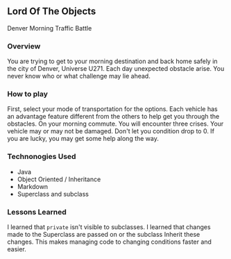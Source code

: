 ## Lord Of The Objects
Denver Morning Traffic Battle
### Overview
You are trying to get to your morning destination and back home safely in the
city of Denver, Universe U271.
Each day unexpected obstacle arise. You never know who or what challenge may
lie ahead.
### How to play
First, select your mode of transportation for the options. Each vehicle has an
advantage feature different from the others to help get you through the obstacles.
On your morning commute. You will encounter three crises. Your vehicle may or
may not be damaged. Don't let you condition drop to 0. If you are lucky, you
may get some help along the way.


### Technonogies Used

+ Java
+ Object Oriented / Inheritance
+ Markdown
+ Superclass and subclass

### Lessons Learned

I learned that `private` isn't visible to subclasses.
I learned that changes made to the Superclass are passed on or the subclass
Inherit these changes. This makes managing code to changing conditions faster
and easier.
